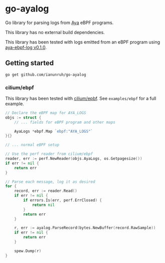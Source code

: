 # go-ayalog

Go library for parsing logs from [Aya](https://aya-rs.dev/) eBPF programs.

This library has no external build dependencies.

This library has been tested with logs emitted from an eBPF program using [aya-ebpf-log v0.1.0](https://crates.io/crates/aya-log-ebpf/0.1.0).

## Getting started

```bash
go get github.com/ianunruh/go-ayalog
```

### cilium/ebpf

This library has been tested with [cilium/epbf](https://github.com/cilium/ebpf). See `examples/ebpf` for a full example.

```go
// Declare the eBPF map for AYA_LOGS
objs := struct {
    // ... fields for eBPF program and other maps

    AyaLogs *ebpf.Map `ebpf:"AYA_LOGS"`
}{}

// ... normal eBPF setup

// Use the perf reader from cilium/ebpf
reader, err := perf.NewReader(objs.AyaLogs, os.Getpagesize())
if err != nil {
    return err
}

// Parse each message, log it as desired
for {
    record, err := reader.Read()
    if err != nil {
        if errors.Is(err, perf.ErrClosed) {
            return nil
        }
        return err
    }

    r, err := ayalog.ParseRecord(bytes.NewBuffer(record.RawSample))
    if err != nil {
        return err
    }

    spew.Dump(r)
}
```
